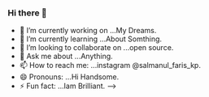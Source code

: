 ### Hi there 👋

- 🔭 I’m currently working on ...My Dreams.
- 🌱 I’m currently learning ...About Somthing.
- 👯 I’m looking to collaborate on ...open source.
- 💬 Ask me about ...Anything.
- 📫 How to reach me: ...instagram @salmanul_faris_kp.
- 😄 Pronouns: ...Hi Handsome.
- ⚡ Fun fact: ...Iam Brilliant.
-->

